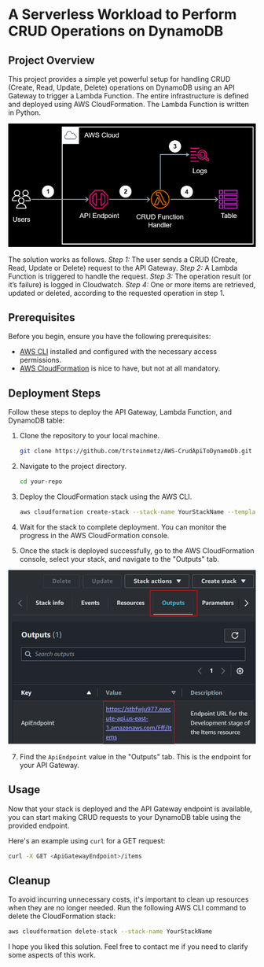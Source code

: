 # A Serverless Workload to Perform CRUD Operations on DynamoDB

## Project Overview

This project provides a simple yet powerful setup for handling CRUD (Create, Read, Update, Delete) operations on DynamoDB using an API Gateway to trigger a Lambda Function. The entire infrastructure is defined and deployed using AWS CloudFormation. The Lambda Function is written in Python.

![Solution Overview](https://github.com/trsteinmetz/AWS-CrudApiToDynamoDb/blob/main/images/architecture.png "Architecture Diagram")

The solution works as follows. _Step 1:_ The user sends a CRUD (Create, Read, Update or Delete) request to the API Gateway. _Step 2:_ A Lambda Function is triggered to handle the request. _Step 3:_ The operation result (or it’s failure) is logged in Cloudwatch. _Step 4:_ One or more items are retrieved, updated or deleted, according to the requested operation in step 1.

## Prerequisites

Before you begin, ensure you have the following prerequisites:

- [AWS CLI](https://aws.amazon.com/cli/) installed and configured with the necessary access permissions.
- [AWS CloudFormation](https://aws.amazon.com/cloudformation/) is nice to have, but not at all mandatory.

## Deployment Steps

Follow these steps to deploy the API Gateway, Lambda Function, and DynamoDB table:

1. Clone the repository to your local machine.

    ```bash
    git clone https://github.com/trsteinmetz/AWS-CrudApiToDynamoDb.git
    ```

2. Navigate to the project directory.

    ```bash
    cd your-repo
    ```

3. Deploy the CloudFormation stack using the AWS CLI.

    ```bash
    aws cloudformation create-stack --stack-name YourStackName --template-body file://HttpApi-Lambda-DynamoDb.yml --capabilities CAPABILITY_IAM
    ```

4. Wait for the stack to complete deployment. You can monitor the progress in the AWS CloudFormation console.

5. Once the stack is deployed successfully, go to the AWS CloudFormation console, select your stack, and navigate to the "Outputs" tab.

![Alt text](https://github.com/trsteinmetz/AWS-CrudApiToDynamoDb/blob/main/images/output.png "Find the Endpoint to Your API")

7. Find the `ApiEndpoint` value in the "Outputs" tab. This is the endpoint for your API Gateway.

## Usage

Now that your stack is deployed and the API Gateway endpoint is available, you can start making CRUD requests to your DynamoDB table using the provided endpoint.

Here's an example using `curl` for a GET request:

```bash
curl -X GET <ApiGatewayEndpoint>/items
```

## Cleanup

To avoid incurring unnecessary costs, it's important to clean up resources when they are no longer needed. Run the following AWS CLI command to delete the CloudFormation stack:

```bash
aws cloudformation delete-stack --stack-name YourStackName
```

I hope you liked this solution. Feel free to contact me if you need to clarify some aspects of this work.
